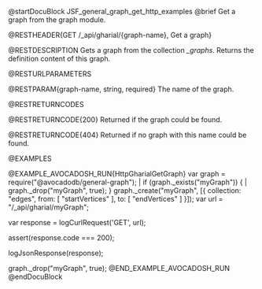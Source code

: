 
@startDocuBlock JSF_general_graph_get_http_examples
@brief Get a graph from the graph module.

@RESTHEADER{GET /_api/gharial/{graph-name}, Get a graph}

@RESTDESCRIPTION
Gets a graph from the collection *_graphs*.
Returns the definition content of this graph.

@RESTURLPARAMETERS

@RESTPARAM{graph-name, string, required}
The name of the graph.

@RESTRETURNCODES

@RESTRETURNCODE{200}
Returned if the graph could be found.

@RESTRETURNCODE{404}
Returned if no graph with this name could be found.

@EXAMPLES

@EXAMPLE_AVOCADOSH_RUN{HttpGharialGetGraph}
  var graph = require("@avocadodb/general-graph");
| if (graph._exists("myGraph")) {
|    graph._drop("myGraph", true);
  }
  graph._create("myGraph", [{
    collection: "edges",
    from: [ "startVertices" ],
    to: [ "endVertices" ]
  }]);
  var url = "/_api/gharial/myGraph";

  var response = logCurlRequest('GET', url);

  assert(response.code === 200);

  logJsonResponse(response);

  graph._drop("myGraph", true);
@END_EXAMPLE_AVOCADOSH_RUN
@endDocuBlock

